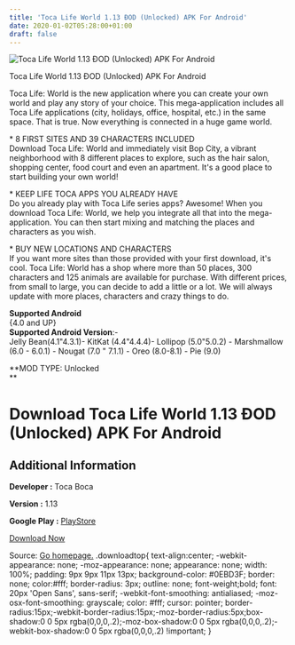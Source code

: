 ```yaml
---
title: 'Toca Life World 1.13 ÐOD (Unlocked) APK For Android'
date: 2020-01-02T05:28:00+01:00
draft: false
---
```


![Toca Life World 1.13 ÐOD (Unlocked) APK For Android](https://i1.wp.com/apkhome.net/wp-content/uploads/2019/11/Toca-Life-World-1.13-ÐOD-Unlocked.png "Toca Life World 1.13 ÐOD (Unlocked) APK For Android")

  

Toca Life World 1.13 ÐOD (Unlocked) APK For Android

Toca Life: World is the new application where you can create your own world and play any story of your choice. This mega-application includes all Toca Life applications (city, holidays, office, hospital, etc.) in the same space. That is true. Now everything is connected in a huge game world.

\* 8 FIRST SITES AND 39 CHARACTERS INCLUDED  
Download Toca Life: World and immediately visit Bop City, a vibrant neighborhood with 8 different places to explore, such as the hair salon, shopping center, food court and even an apartment. It's a good place to start building your own world!

\* KEEP LIFE TOCA APPS YOU ALREADY HAVE  
Do you already play with Toca Life series apps? Awesome! When you download Toca Life: World, we help you integrate all that into the mega-application. You can then start mixing and matching the places and characters as you wish.

\* BUY NEW LOCATIONS AND CHARACTERS  
If you want more sites than those provided with your first download, it's cool. Toca Life: World has a shop where more than 50 places, 300 characters and 125 animals are available for purchase. With different prices, from small to large, you can decide to add a little or a lot. We will always update with more places, characters and crazy things to do.

**Supported Android**  
{4.0 and UP}  
**Supported Android Version**:-  
Jelly Bean(4.1"4.3.1)- KitKat (4.4"4.4.4)- Lollipop (5.0"5.0.2) - Marshmallow (6.0 - 6.0.1) - Nougat (7.0 " 7.1.1) - Oreo (8.0-8.1) - Pie (9.0)

**MOD TYPE: Unlocked  
**

Download Toca Life World 1.13 ÐOD (Unlocked) APK For Android
=============================================================

Additional Information
----------------------

**Developer :** Toca Boca

**Version :** 1.13

**Google Play :** [PlayStore](https://play.google.com/store/apps/details?id=com.tocaboca.tocalifeworld)

  

[Download Now](https://store4app.co/post/toca-life-world-1-13-od-unlocked-apk-for-android_1573673495)

  
Source: [Go homepage.](https://store4app.co/post/toca-life-world-1-13-od-unlocked-apk-for-android_1573673495) .downloadtop{ text-align:center; -webkit-appearance: none; -moz-appearance: none; appearance: none; width: 100%; padding: 9px 9px 11px 13px; background-color: #0EBD3F; border: none; color:#fff; border-radius: 3px; outline: none; font-weight;bold; font: 20px 'Open Sans', sans-serif; -webkit-font-smoothing: antialiased; -moz-osx-font-smoothing: grayscale; color: #fff; cursor: pointer; border-radius:15px;-webkit-border-radius:15px;-moz-border-radius:5px;box-shadow:0 0 5px rgba(0,0,0,.2);-moz-box-shadow:0 0 5px rgba(0,0,0,.2);-webkit-box-shadow:0 0 5px rgba(0,0,0,.2) !important; }